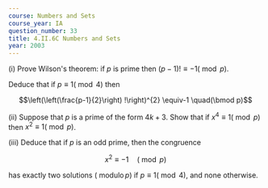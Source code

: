 ```yaml
---
course: Numbers and Sets
course_year: IA
question_number: 33
title: 4.II.6C Numbers and Sets
year: 2003
---
```



(i) Prove Wilson's theorem: if $p$ is prime then $(p-1) ! \equiv-1(\bmod p)$.

Deduce that if $p \equiv 1(\bmod 4)$ then

$$\left(\left(\frac{p-1}{2}\right) !\right)^{2} \equiv-1 \quad(\bmod p)$$

(ii) Suppose that $p$ is a prime of the form $4 k+3$. Show that if $x^{4} \equiv 1(\bmod p)$ then $x^{2} \equiv 1(\bmod p)$.

(iii) Deduce that if $p$ is an odd prime, then the congruence

$$x^{2} \equiv-1 \quad(\bmod p)$$

has exactly two solutions ( $\operatorname{modulo} p)$ if $p \equiv 1(\bmod 4)$, and none otherwise.